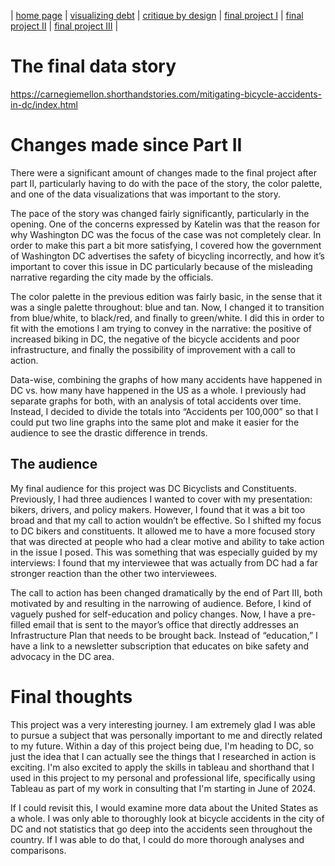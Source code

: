 | [home page](https://abhaygl.github.io/my-portfolio/) | [visualizing debt](https://abhaygl.github.io/my-portfolio/visualizing-government-debt) | [critique by design](https://abhaygl.github.io/my-portfolio/critique-by-design) | [final project I](https://abhaygl.github.io/my-portfolio/final-project-part-one) | [final project II](https://abhaygl.github.io/my-portfolio/final-project-part-two) | [final project III](https://abhaygl.github.io/my-portfolio/final-project-part-three) |

# The final data story

https://carnegiemellon.shorthandstories.com/mitigating-bicycle-accidents-in-dc/index.html

# Changes made since Part II

  There were a significant amount of changes made to the final project after part II, particularly having to do with the pace of the story, the color palette, and one of the data visualizations that was important to the story.
  
  The pace of the story was changed fairly significantly, particularly in the opening. One of the concerns expressed by Katelin was that the reason for why Washington DC was the focus of the case was not completely clear. In order to make this part a bit more satisfying, I covered how the government of Washington DC advertises the safety of bicycling incorrectly, and how it’s important to cover this issue in DC particularly because of the misleading narrative regarding the city made by the officials.
  
  The color palette in the previous edition was fairly basic, in the sense that it was a single palette throughout: blue and tan. Now, I changed it to transition from blue/white, to black/red, and finally to green/white. I did this in order to fit with the emotions I am trying to convey in the narrative: the positive of increased biking in DC, the negative of the bicycle accidents and poor infrastructure, and finally the possibility of improvement with a call to action.
    
Data-wise, combining the graphs of how many accidents have happened in DC vs. how many have happened in the US as a whole. I previously had separate graphs for both, with an analysis of total accidents over time. Instead, I decided to divide the totals into “Accidents per 100,000” so that I could put two line graphs into the same plot and make it easier for the audience to see the drastic difference in trends.

## The audience

  My final audience for this project was DC Bicyclists and Constituents. Previously, I had three audiences I wanted to cover with my presentation: bikers, drivers, and policy makers. However, I found that it was a bit too broad and that my call to action wouldn’t be effective. So I shifted my focus to DC bikers and constituents. It allowed me to have a more focused story that was directed at people who had a clear motive and ability to take action in the issue I posed. This was something that was especially guided by my interviews: I found that my interviewee that was actually from DC had a far stronger reaction than the other two interviewees.
  
  The call to action has been changed dramatically by the end of Part III, both motivated by and resulting in the narrowing of audience. Before, I kind of vaguely pushed for self-education and policy changes. Now, I have a pre-filled email that is sent to the mayor’s office that directly addresses an Infrastructure Plan that needs to be brought back. Instead of “education,” I have a link to a newsletter subscription that educates on bike safety and advocacy in the DC area.

# Final thoughts

  This project was a very interesting journey. I am extremely glad I was able to pursue a subject that was personally important to me and directly related to my future. Within a day of this project being due, I'm heading to DC, so just the idea that I can actually see the things that I researched in action is exciting. I'm also excited to apply the skills in tableau and shorthand that I used in this project to my personal and professional life, specifically using Tableau as part of my work in consulting that I'm starting in June of 2024.
  
  If I could revisit this, I would examine more data about the United States as a whole. I was only able to thoroughly look at bicycle accidents in the city of DC and not statistics that go deep into the accidents seen throughout the country. If I was able to do that, I could do more thorough analyses and comparisons.
